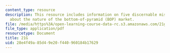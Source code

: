 ```yaml
---
content_type: resource
description: This resource includes information on five discernable misconceptions
  about the nature of the bottom-of-pyramid (BOP) market.
file: /media/https%3A/open-learning-course-data-rc.s3.amazonaws.com/21g-034-media-education-and-the-marketplace-fall-2005/28e4f49a85d49e20f440960184b17629_MIT21G_034F05_itcentreprde.pdf
file_type: application/pdf
resourcetype: Document
title: 21G
uid: 28e4f49a-85d4-9e20-f440-960184b17629
---
```

